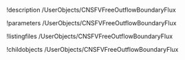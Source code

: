 !description /UserObjects/CNSFVFreeOutflowBoundaryFlux

!parameters /UserObjects/CNSFVFreeOutflowBoundaryFlux

!listingfiles /UserObjects/CNSFVFreeOutflowBoundaryFlux

!childobjects /UserObjects/CNSFVFreeOutflowBoundaryFlux
